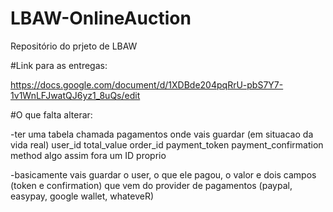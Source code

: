 # LBAW-OnlineAuction
Repositório do prjeto de LBAW

#Link para as entregas:

https://docs.google.com/document/d/1XDBde204pqRrU-pbS7Y7-1v1WnLFJwatQJ6yz1_8uQs/edit

#O que falta alterar:

-ter uma tabela chamada pagamentos onde vais guardar (em situacao da vida real)
user_id
total_value
order_id
payment_token
payment_confirmation
method
algo assim
fora um ID proprio 

-basicamente vais guardar o user, o que ele pagou, o valor e dois campos (token e confirmation) que vem do provider de pagamentos (paypal, easypay, google wallet, whateveR)
